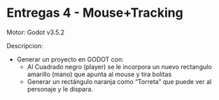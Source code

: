 # Entregas 4 - Mouse+Tracking

Motor: Godot v3.5.2

Descripcion:
- Generar un proyecto en GODOT con:
  - Al Cuadrado negro (player) se le incorpora un nuevo rectangulo amarillo (mano) que apunta al mouse y tira bolitas
  - Generar un rectángulo naranja como “Torreta” que puede ver al personaje y le dispara. 